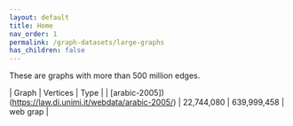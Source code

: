 ```yaml
---
layout: default
title: Home
nav_order: 1
permalink: /graph-datasets/large-graphs
has_children: false
---
```


These are graphs with more than 500 million edges.

| Graph | Vertices | Type |
| [arabic-2005])(https://law.di.unimi.it/webdata/arabic-2005/) | 22,744,080 | 639,999,458 | web grap |

